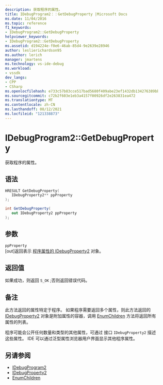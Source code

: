 ```yaml
---
description: 获取程序的属性。
title: IDebugProgram2：：GetDebugProperty |Microsoft Docs
ms.date: 11/04/2016
ms.topic: reference
f1_keywords:
- IDebugProgram2::GetDebugProperty
helpviewer_keywords:
- IDebugProgram2::GetDebugProperty
ms.assetid: d194224e-f0e6-46ab-85d4-9e2639e28946
author: leslierichardson95
ms.author: lerich
manager: jmartens
ms.technology: vs-ide-debug
ms.workload:
- vssdk
dev_langs:
- CPP
- CSharp
ms.openlocfilehash: e733c57b83cce517bad5680f409abe23ef1432db134276389bbb54880f4328ce
ms.sourcegitcommit: c72b2f603e1eb3a4157f00926df2e263831ea472
ms.translationtype: MT
ms.contentlocale: zh-CN
ms.lasthandoff: 08/12/2021
ms.locfileid: "121338873"
---
```

# <a name="idebugprogram2getdebugproperty"></a>IDebugProgram2::GetDebugProperty
获取程序的属性。

## <a name="syntax"></a>语法

```cpp
HRESULT GetDebugProperty( 
   IDebugProperty2** ppProperty
);
```

```csharp
int GetDebugProperty( 
   out IDebugProperty2 ppProperty
);
```

## <a name="parameters"></a>参数
`ppProperty`\
[out]返回表示 [程序属性的 IDebugProperty2](../../../extensibility/debugger/reference/idebugproperty2.md) 对象。

## <a name="return-value"></a>返回值
 如果成功，则返回 `S_OK` ;否则返回错误代码。

## <a name="remarks"></a>备注
 此方法返回的属性特定于程序。 如果程序需要返回多个属性，则此方法返回的 [IDebugProperty2](../../../extensibility/debugger/reference/idebugproperty2.md) 对象是附加属性的容器，调用 [EnumChildren](../../../extensibility/debugger/reference/idebugproperty2-enumchildren.md) 方法将返回所有属性的列表。

 程序可能会公开任何数量和类型的其他属性，可通过 接口 `IDebugProperty2` 描述这些属性。 IDE 可以通过泛型属性浏览器用户界面显示其他程序属性。

## <a name="see-also"></a>另请参阅
- [IDebugProgram2](../../../extensibility/debugger/reference/idebugprogram2.md)
- [IDebugProperty2](../../../extensibility/debugger/reference/idebugproperty2.md)
- [EnumChildren](../../../extensibility/debugger/reference/idebugproperty2-enumchildren.md)
